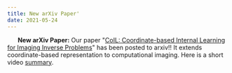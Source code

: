 ```yaml
---
title: New arXiv Paper'
date: 2021-05-24
---
```

&nbsp;&nbsp;&nbsp;&nbsp;&nbsp; **New arXiv Paper:** Our paper "[CoIL: Coordinate-based Internal Learning for Imaging Inverse Problems](https://arxiv.org/abs/2102.05181)" has been posted to arxiv!! It extends coordinate-based representation to computational imaging.  Here is a short video [summary](https://www.youtube.com/watch?v=7LXagKec31U&feature=youtu.be).
